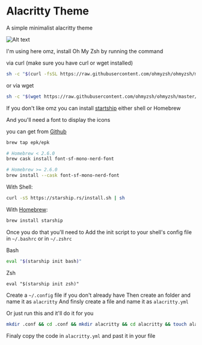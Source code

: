 <h1> Alacritty Theme </h1>

A simple minimalist alacritty theme 

![Alt text](https://raw.githubusercontent.com/medoxb11/alacritty-theme/main/img/screenshot.jpg)

I'm using here omz, install Oh My Zsh by running the command 

via curl (make sure you have curl or wget installed)
```bash
sh -c "$(curl -fsSL https://raw.githubusercontent.com/ohmyzsh/ohmyzsh/master/tools/install.sh)"
```

or via wget
```bash
sh -c "$(wget https://raw.githubusercontent.com/ohmyzsh/ohmyzsh/master/tools/install.sh -O -)"
```

If you don't like omz you can install [startship](starship.rs/) either shell or Homebrew

And you'll need a font to display the icons 

you can get from [Github](https://github.com/epk/SF-Mono-Nerd-Font)

```bash
brew tap epk/epk

# Homebrew < 2.6.0
brew cask install font-sf-mono-nerd-font

# Homebrew >= 2.6.0
brew install --cask font-sf-mono-nerd-font
```

With Shell:
```bash
curl -sS https://starship.rs/install.sh | sh
```

With [Homebrew](https://brew.sh):
```bash
brew install starship
```
Once you do that you'll need to Add the init script to your shell's config file in `~/.bashrc` or in `~/.zshrc`

Bash
```bash
eval "$(starship init bash)"
```
Zsh
```shell
eval "$(starship init zsh)"
```

Create a `~/.config` file if you don't already have 
Then create an folder and name it as `alacritty`
And finsly create a file and name it as `alacritty.yml`

Or just run this and it'll do it for you 

```bash
mkdir .conf && cd .conf && mkdir alacritty && cd alacritty && touch alacritty.yml
```

Finaly copy the code in `alacritty.yml` and past it in your file

